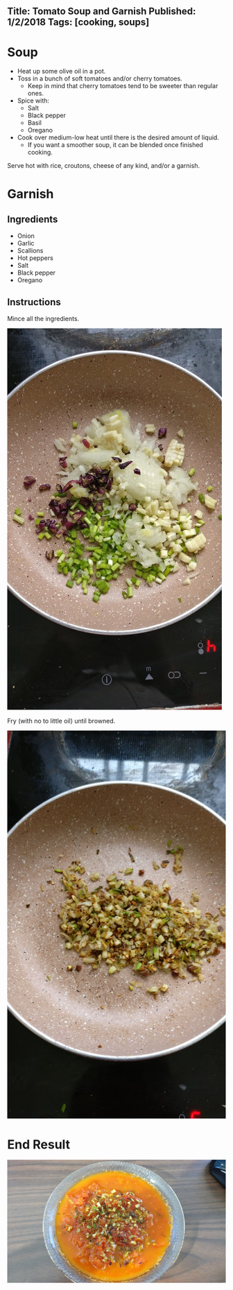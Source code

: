 Title: Tomato Soup and Garnish
Published: 1/2/2018
Tags: [cooking, soups]
---
# Soup
- Heat up some olive oil in a pot.
- Toss in a bunch of soft tomatoes and/or cherry tomatoes.
    - Keep in mind that cherry tomatoes tend to be sweeter than regular ones.
- Spice with:
    - Salt
    - Black pepper
    - Basil
    - Oregano
- Cook over medium-low heat until there is the desired amount of liquid.
    - If you want a smoother soup, it can be blended once finished cooking.

Serve hot with rice, croutons, cheese of any kind, and/or a garnish.

# Garnish
## Ingredients
- Onion
- Garlic
- Scallions
- Hot peppers
- Salt
- Black pepper
- Oregano

## Instructions
Mince all the ingredients.
<p>
<img src="../images/tomato-soup-garnish-start.jpg" class="img-responsive"></img>
</p>

Fry (with no to little oil) until browned.
<p>
<img src="../images/tomato-soup-garnish-done.jpg" class="img-responsive"></img>
</p>

# End Result
<p>
<img src="../images/tomato-soup-served.jpg" class="img-responsive"></img>
</p>